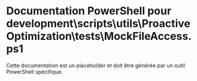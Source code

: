 # Documentation PowerShell pour development\scripts\utils\ProactiveOptimization\tests\MockFileAccess.ps1

Cette documentation est un placeholder et doit être générée par un outil PowerShell spécifique.
